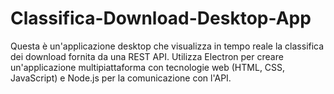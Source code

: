 # Classifica-Download-Desktop-App
Questa è un'applicazione desktop che visualizza in tempo reale la classifica dei download fornita da una REST API. Utilizza Electron per creare un'applicazione multipiattaforma con tecnologie web (HTML, CSS, JavaScript) e Node.js per la comunicazione con l'API.
